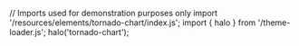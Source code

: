 <!--
type: template
name: tornado-chart
-->
// Imports used for demonstration purposes only
import '/resources/elements/tornado-chart/index.js';
import { halo } from '/theme-loader.js';
halo('tornado-chart');
